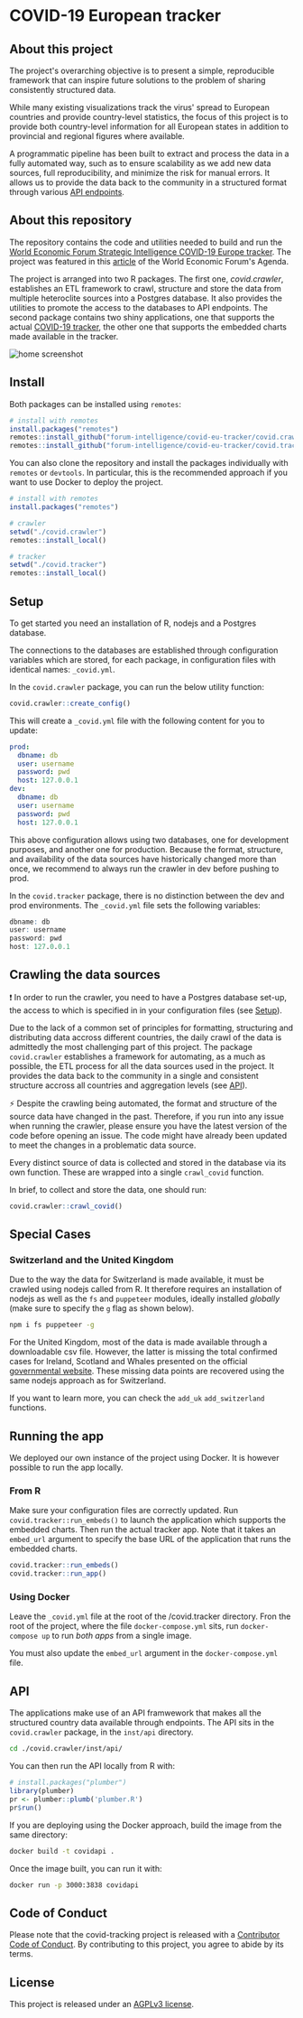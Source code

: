 # COVID-19 European tracker

## About this project

The project's overarching objective is to present a simple, reproducible framework that can inspire future solutions to the problem of sharing consistently structured data.

While many existing visualizations track the virus' spread to European countries and provide country-level statistics, the focus of this project is to provide both country-level information for all European states in addition to provincial and regional figures where available.

A programmatic pipeline has been built to extract and process the data in a fully automated way, such as to ensure scalability as we add new data sources, full reproducibility, and minimize the risk for manual errors. It allows us to provide the data back to the community in a structured format through various [API endpoints](#api).

## About this repository

The repository contains the code and utilities needed to build and run the [World Economic Forum Strategic Intelligence COVID-19 Europe tracker](https://tracker.weforum.org/). The project was featured in this [article](https://www.weforum.org/agenda/2020/04/covid-19-this-tool-tracks-coronavirus-path-in-europe/) of the World Economic Forum's Agenda.

The project is arranged into two R packages. The first one, *covid.crawler*, establishes an ETL framework to crawl, structure and store the data from multiple heteroclite sources into a Postgres database. It also provides the utilities to promote the access to the databases to API endpoints. The second package contains two shiny applications, one that supports the actual [COVID-19 tracker](https://tracker.weforum.org/), the other one that supports the embedded charts made available in the tracker.

![home screenshot](home.png)

## Install

Both packages can be installed using `remotes`:

```r
# install with remotes
install.packages("remotes")
remotes::install_github("forum-intelligence/covid-eu-tracker/covid.crawler") # crawler
remotes::install_github("forum-intelligence/covid-eu-tracker/covid.tracker") # tracker
```

You can also clone the repository and install the packages individually with `remotes` or `devtools`. In particular, this is the recommended approach if you want to use Docker to deploy the project.

```r
# install with remotes
install.packages("remotes")

# crawler
setwd("./covid.crawler")
remotes::install_local()

# tracker
setwd("./covid.tracker")
remotes::install_local()
```

## Setup

To get started you need an installation of R, nodejs and a Postgres database.

The connections to the databases are established through configuration variables which are stored, for each package, in configuration files with identical names: `_covid.yml`.

In the `covid.crawler` package, you can run the below utility function:

```r
covid.crawler::create_config()
```

This will create a `_covid.yml` file with the following content for you to update:

```yaml
prod:
  dbname: db
  user: username
  password: pwd
  host: 127.0.0.1
dev:
  dbname: db
  user: username
  password: pwd
  host: 127.0.0.1
```

This above configuration allows using two databases, one for development purposes, and another one for production. Because the format, structure, and availability of the data sources have historically
changed more than once, we recommend to always run the crawler in dev before pushing to prod.

In the `covid.tracker` package, there is no distinction between the dev and prod environments. The `_covid.yml` file sets the following variables:

```r
dbname: db
user: username
password: pwd
host: 127.0.0.1
```

## Crawling the data sources

:exclamation: In order to run the crawler, you need to have a Postgres database set-up, the access to which is specified in in your configuration files (see [Setup](#setup)).

Due to the lack of a common set of principles for formatting, structuring and distributing data accross different countries, the daily crawl of the data is admittedly the most challenging part of this project. The package `covid.crawler` establishes a framework for automating, as a much as possible, the ETL process for all the data sources used in the project. It provides the data back to the community in a single and consistent structure accross all countries and aggregation levels (see [API](#api)).

⚡ Despite the crawling being automated, the format and structure of the source data have changed in the past. Therefore, if you run into any issue when running the crawler, please ensure you have the latest version of the code before opening an issue. The code might have already been updated to meet the changes in a problematic data source.

Every distinct source of data is collected and stored in the database via its own function. These are wrapped into a single `crawl_covid` function.

In brief, to collect and store the data, one should run:

```r
covid.crawler::crawl_covid()
```

## Special Cases

### Switzerland and the United Kingdom

Due to the way the data for Switzerland is made available, it must be crawled using nodejs called from R. It therefore requires an installation of nodejs as well as the `fs` and `puppeteer` modules, ideally installed _globally_ (make sure to specify the `g` flag as shown below).

```bash
npm i fs puppeteer -g
```

For the United Kingdom, most of the data is made available through a downloadable csv file. However, the latter is missing the total confirmed cases for Ireland, Scotland and Whales presented on the 
official [governmental website](https://coronavirus.data.gov.uk/). These missing data points are recovered using the same nodejs approach as for Switzerland.

If you want to learn more, you can check the `add_uk` `add_switzerland` functions.

## Running the app

We deployed our own instance of the project using Docker. It is however possible to run the app locally. 

### From R

Make sure your configuration files are correctly updated. Run `covid.tracker::run_embeds()` to launch the application which supports the embedded charts. Then run the actual tracker app. Note that it takes an `embed_url` argument to specify the base URL of the application that runs the embedded charts.

```r
covid.tracker::run_embeds()
covid.tracker::run_app()
```

### Using Docker

Leave the `_covid.yml` file at the root of the /covid.tracker directory. Fron the root of the project, where the file `docker-compose.yml` sits, run `docker-compose up` to run _both apps_ from a single image.

You must also update the `embed_url` argument in the `docker-compose.yml` file.

## API

The applications make use of an API framwework that makes all the structured country data available through endpoints. The API sits in the `covid.crawler` package, in the `inst/api` directory.

```bash
cd ./covid.crawler/inst/api/  
```

You can then run the API locally from R with:

```r
# install.packages("plumber")
library(plumber)
pr <- plumber::plumb('plumber.R')
pr$run()
```

If you are deploying using the Docker approach, build the image from the same directory:

```bash
docker build -t covidapi .
```

Once the image built, you can run it with:

```bash
docker run -p 3000:3838 covidapi
```

## Code of Conduct

Please note that the covid-tracking project is released with a [Contributor Code of Conduct](https://contributor-covenant.org/version/2/0/CODE_OF_CONDUCT.html). By contributing to this project, you agree to abide by its terms.

## License

This project is released under an [AGPLv3 license](https://www.gnu.org/licenses/agpl-3.0.en.html).
